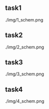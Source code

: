## task1

./img/1_schem.png
## task2

./img/2_schem.png
## task3

./img/3_schem.png
## task4

./img/4_schem.png